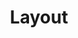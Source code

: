 ---
layout: glossary-documentation
sectionKey: Glossary
eleventyNavigation:
  parent: Glossary
title: Layout
description: A layout is the high-level arrangement of components and content in a user interface. 
details:
  'The layout encompasses hierarchy, alignment, spacing and screen sizes.
  
  
  [Common GOV.UK layouts](https://design-system.service.gov.uk/styles/layout/#common-layouts) are single column, two-thirds and one-third, and two-thirds.'
synonym:
  0:
    title:
    link:
    definition:
nonPreferred:
  0:
    title: Grid
    link:
    definition:
  1:
    title: Pattern
    link:
    definition:
doNotConfuse:
    0:
      title:
      link:
      definition:
theme: Presentation layer
order: 2
---